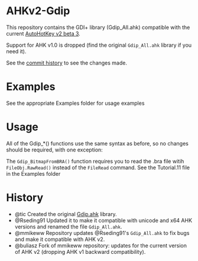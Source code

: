 # AHKv2-Gdip
This repository contains the GDI+ library (Gdip_All.ahk) compatible with the current [AutoHotKey v2 beta 3](https://autohotkey.com/v2/).

Support for AHK v1.0 is dropped (find the original `Gdip_All.ahk` library if you need it).  

See the [commit history](https://github.com/buliasz/AHKv2-Gdip/commits/master) to see the changes made.

# Examples
See the appropriate Examples folder for usage examples

# Usage
All of the Gdip_*() functions use the same syntax as before, so no changes should be required, with one exception:  

The `Gdip_BitmapFromBRA()` function requires you to read the .bra file witih `FileObj.RawRead()` instead of the `FileRead` command. See the Tutorial.11 file in the Examples folder

# History
- @tic Created the original [Gdip.ahk](https://github.com/tariqporter/Gdip/) library.
- @Rseding91 Updated it to make it compatible with unicode and x64 AHK versions and renamed the file `Gdip_All.ahk`.
- @mmikeww Repository updates @Rseding91's `Gdip_All.ahk` to fix bugs and make it compatible with AHK v2.
- @buliasz Fork of mmikeww repository: updates for the current version of AHK v2 (dropping AHK v1 backward compatibility).
